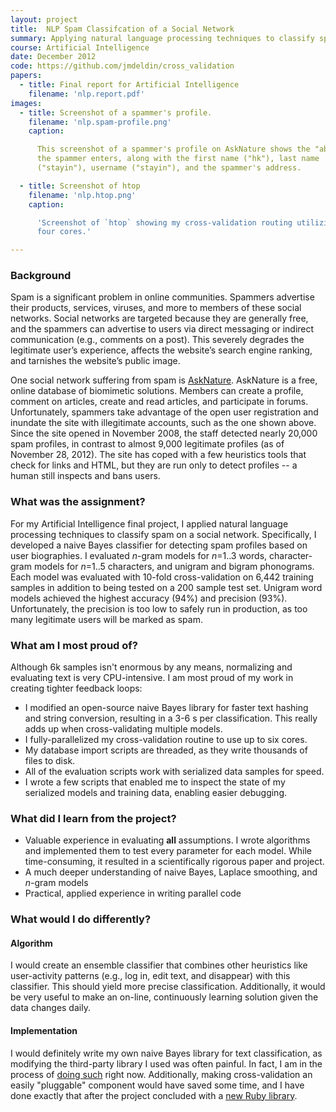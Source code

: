 ```yaml
---
layout: project
title:  NLP Spam Classifcation of a Social Network
summary: Applying natural language processing techniques to classify spam.
course: Artificial Intelligence
date: December 2012
code: https://github.com/jmdeldin/cross_validation
papers:
  - title: Final report for Artificial Intelligence
    filename: 'nlp.report.pdf'
images:
  - title: Screenshot of a spammer's profile.
    filename: 'nlp.spam-profile.png'
    caption:

      This screenshot of a spammer's profile on AskNature shows the "about" text
      the spammer enters, along with the first name ("hk"), last name
      ("stayin"), username ("stayin"), and the spammer's address.

  - title: Screenshot of htop
    filename: 'nlp.htop.png'
    caption:

      'Screenshot of `htop` showing my cross-validation routing utilizing all
      four cores.'

---
```


### Background

Spam is a significant problem in online communities. Spammers advertise
their products, services, viruses, and more to members of these social
networks. Social networks are targeted because they are generally free,
and the spammers can advertise to users via direct messaging or indirect
communication (e.g., comments on a post). This severely degrades the
legitimate user&#8217;s experience, affects the website&#8217;s search engine
ranking, and tarnishes the website&#8217;s public image.

One social network suffering from spam is
[AskNature](http://www.asknature.org). AskNature is a free, online
database of biomimetic solutions. Members can create a profile, comment
on articles, create and read articles, and participate in forums.
Unfortunately, spammers take advantage of the open user registration and
inundate the site with illegitimate accounts, such as the one shown
above. Since the site opened in November 2008, the staff detected nearly
20,000 spam profiles, in contrast to almost 9,000 legitimate profiles
(as of November 28, 2012). The site has coped with a few heuristics
tools that check for links and HTML, but they are run only to detect
profiles -- a human still inspects and bans users.

### What was the assignment?

For my Artificial Intelligence final project, I applied natural language
processing techniques to classify spam on a social network.
Specifically, I developed a naive Bayes classifier for detecting spam
profiles based on user biographies. I evaluated *n*-gram models for
*n*=1..3 words, character-gram models for *n*=1..5 characters, and
unigram and bigram phonograms. Each model was evaluated with 10-fold
cross-validation on 6,442 training samples in addition to being tested
on a 200 sample test set. Unigram word models achieved the highest
accuracy (94%) and precision (93%). Unfortunately, the precision is too
low to safely run in production, as too many legitimate users will be
marked as spam.

### What am I most proud of?

Although 6k samples isn't enormous by any means, normalizing and
evaluating text is very CPU-intensive. I am most proud of my work in
creating tighter feedback loops:

- I modified an open-source naive Bayes library for faster text hashing
  and string conversion, resulting in a 3-6 s per classification. This
  really adds up when cross-validating multiple models.
- I fully-parallelized my cross-validation routine to use up to six
  cores.
- My database import scripts are threaded, as they write thousands of
  files to disk.
- All of the evaluation scripts work with serialized data samples for
  speed.
- I wrote a few scripts that enabled me to inspect the state of my
  serialized models and training data, enabling easier debugging.

### What did I learn from the project?

- Valuable experience in evaluating **all** assumptions. I wrote
  algorithms and implemented them to test every parameter for each
  model. While time-consuming, it resulted in a scientifically rigorous
  paper and project.
- A much deeper understanding of naive Bayes, Laplace smoothing, and
  *n*-gram models
- Practical, applied experience in writing parallel code

### What would I do differently?

#### Algorithm

I would create an ensemble classifier that combines other heuristics
like user-activity patterns (e.g., log in, edit text, and disappear)
with this classifier. This should yield more precise classification.
Additionally, it would be very useful to make an on-line, continuously
learning solution given the data changes daily.

#### Implementation

I would definitely write my own naive Bayes library for text
classification, as modifying the third-party library I used was often
painful. In fact, I am in the process of
[doing such](https://github.com/jmdeldin/bayes_motel "Code for a Ruby
library") right now. Additionally, making cross-validation an easily
"pluggable" component would have saved some time, and I have done
exactly that after the project concluded with a
[new Ruby library](https://github.com/jmdeldin/cross_validation).
